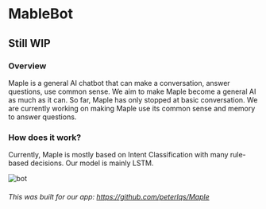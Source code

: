 # MableBot

## Still WIP
### Overview
Maple is a general AI chatbot that can make a conversation, answer questions, use common sense.
We aim to make Maple become a general AI as much as it can. So far, Maple has only stopped at basic conversation. We are currently working on making Maple use its common sense and memory to answer questions.

### How does it work?
Currently, Maple is mostly based on Intent Classification with many rule-based decisions. Our model is mainly LSTM.

![bot](https://user-images.githubusercontent.com/80115619/185843855-1ea6a4a9-7096-42b0-ad48-713c98947fb2.png)

###### *This was built for our app: https://github.com/peterlqs/Maple*
